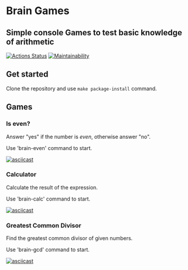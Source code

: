 # Brain Games

## Simple console Games to test basic knowledge of arithmetic

[![Actions Status](https://github.com/ErKir/python-project-49/workflows/hexlet-check/badge.svg)](https://github.com/ErKir/python-project-49/actions) [![Maintainability](https://api.codeclimate.com/v1/badges/320e4f8dba53bccba4d3/maintainability)](https://codeclimate.com/github/ErKir/python-project-49/maintainability)

## Get started

Clone the repository and use `make package-install` command.

## Games

### Is even?

Answer "yes" if the number is *even*, otherwise answer "no".

Use 'brain-even' command to start.

[![asciicast](https://asciinema.org/a/MBYq4CtaxhIz87gV5kXs7b5P6.svg)](https://asciinema.org/a/MBYq4CtaxhIz87gV5kXs7b5P6)

### Calculator

Calculate the result of the expression.

Use 'brain-calc' command to start.

[![asciicast](https://asciinema.org/a/0sLcYVL3RLCtl1LrDYI9364lH.svg)](https://asciinema.org/a/0sLcYVL3RLCtl1LrDYI9364lH)

### Greatest Common Divisor

Find the greatest common divisor of given numbers.

Use 'brain-gcd' command to start.

[![asciicast](https://asciinema.org/a/gGlHcc3qGfc95JQ77Jgf1x7LR.svg)](https://asciinema.org/a/gGlHcc3qGfc95JQ77Jgf1x7LR)
